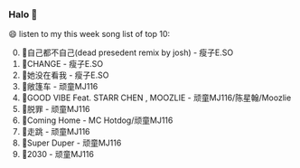 

### Halo 👋

😄 listen to my this week song list of top 10:

0. 🌈自己都不自己(dead presedent remix by josh) - 瘦子E.SO
1. 🌈CHANGE - 瘦子E.SO
2. 🌈她没在看我 - 瘦子E.SO
3. 🌈敞篷车 - 顽童MJ116
4. 🌈GOOD VIBE Feat. STARR CHEN , MOOZLIE - 顽童MJ116/陈星翰/Moozlie
5. 🌈脱罪 - 顽童MJ116
6. 🌈Coming Home - MC Hotdog/顽童MJ116
7. 🌈走跳 - 顽童MJ116
8. 🌈Super Duper - 顽童MJ116
9. 🌈2030 - 顽童MJ116


